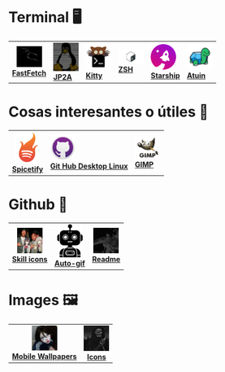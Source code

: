 # Terminal 🖥️

<div align = "center">
<table>
<tr>
<td id="fastfetch" align = "center">
<a href="Terminal/Fast.md">
<img width="50" src="/imgs/Fast.png" alt="Fast logo"><br>
<b>FastFetch</b>
</a>
</td>
    
<td id="jp2a">
<a href="Terminal/Jp2a.md">
<img width="50" src="/imgs/jp2a.png" alt="jp2a logo"><br>
<b>JP2A</b>
</a>
</td>
    
<td id="Kitty">
<a href="Terminal/Kitty.md">
<img width="50" src="/imgs/kitty.svg"><br>
<b>Kitty</b>
</a>
</td>

<td id="zsh">
<a href="Terminal/ZSH.md">
<img width="50" src="/imgs/ZSH.jpeg"><br>
<b>ZSH</b>
</a>
</td>

<td id="Starship">
<a href="Terminal/Star.md">
<img width="50" src="/imgs/Star.png"><br>
<b>Starship</b>
</a>
</td>

<td id="atuin">
<a href="Terminal/Atuin.md">
<img width="50" src="/imgs/Atuin.png"><br>
<b>Atuin</b>
</a>
</td>

</tr>
</table>
</div>

# Cosas interesantes o útiles 🐚

<div align = "center">
<table>
<tr>
<td id="spicetify" align = "center">
<a href="Util/Spi.md">
<img width="50" src="/imgs/Spi.png" alt="Spi logo"><br>
<b>Spicetify</b>
</a>
</td>
    
<td id="git">
<a href="Util/Git.md">
<img width="50" src="/imgs/Git.png" alt="git logo"><br>
<b>Git Hub Desktop Linux</b>
</a>
</td>

<td id="gimp">
<a href="Util/Git.md">
<img width="50" src="/imgs/Gimp.png" alt="gimp logo"><br>
<b>GIMP</b>
</a>
</td>

</tr>
</table>
</div>

# Github 🐙

<div align = "center">
<table>
<tr>
<td id="skill" align = "center">
<a href="Util/skill.md">
<img width="50" src="/imgs/aya.jpg" alt="skill"><br>
<b>Skill icons</b>
</a>
</td>

<td id="auto-gif" align = "center">
<a href="Util/auto.md">
<img width="50" src="/imgs/robot.svg" alt="auto-gif"><br>
<b>Auto-gif</b>
</a>
</td>

<td id="readme" align = "center">
<a href="Util/read.md">
<img width="50" src="/imgs/ast.gif" alt="readme"><br>
<b>Readme</b>
</a>
</td>

</tr>
</table>
</div>

# Images 🖼️

<div align = "center">
<table>
<tr>
<td id="mobile" align = "center">
<a href="/imgs/photos/wallpapers">
<img width="50" src="/imgs/Wall.jpeg" alt="Mobile Wallpapers"><br>
<b>Mobile Wallpapers</b>
</a>
</td>

<td id="icons" align = "center">
<a href="/imgs/photos/icons">
<img width="50" src="/imgs/icon.jpg" alt="icons"><br>
<b>Icons</b>
</a>
</td>


</tr>
</table>
</div>